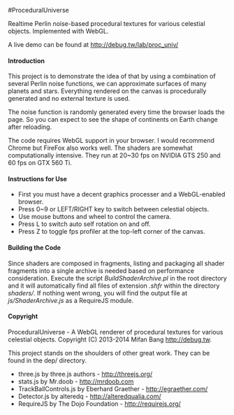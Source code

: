 #ProceduralUniverse

Realtime Perlin noise-based procedural textures for various celestial objects. Implemented with WebGL.

A live demo can be found at http://debug.tw/lab/proc_univ/

#### Introduction

This project is to demonstrate the idea of that by using a combination of several Perlin noise functions, we can approximate surfaces of many planets and stars. Everything rendered on the canvas is procedurally generated and no external texture is used.

The noise function is randomly generated every time the browser loads the page. So you can expect to see the shape of continents on Earth change after reloading.

The code requires WebGL support in your browser. I would recommend Chrome but FireFox also works well. The shaders are somewhat computationally intensive. They run at 20~30 fps on NVIDIA GTS 250 and 60 fps on GTX 560 Ti.

#### Instructions for Use

- First you must have a decent graphics processer and a WebGL-enabled browser.
- Press 0~9 or LEFT/RIGHT key to switch between celestial objects.
- Use mouse buttons and wheel to control the camera.
- Press L to switch auto self rotation on and off.
- Press Z to toggle fps profiler at the top-left corner of the canvas.

#### Building the Code

Since shaders are composed in fragments, listing and packaging all shader fragments into a single archive is needed based on performance consideration. Execute the script *BuildShaderArchive.pl* in the root directory and it will automatically find all files of extension *.shfr* within the directory *shaders/*. If nothing went wrong, you will find the output file at *js/ShaderArchive.js* as a RequireJS module.

#### Copyright

ProceduralUniverse - A WebGL renderer of procedural textures for various celestial objects.
Copyright (C) 2013-2014 Mifan Bang <http://debug.tw>.

This project stands on the shoulders of other great work. They can be found in the dep/ directory.

- three.js by three.js authors - http://threejs.org/
- stats.js by Mr.doob - http://mrdoob.com
- TrackBallControls.js by Eberhard Graether - http://egraether.com/
- Detector.js by alteredq - http://alteredqualia.com/
- RequireJS by The Dojo Foundation - http://requirejs.org/
